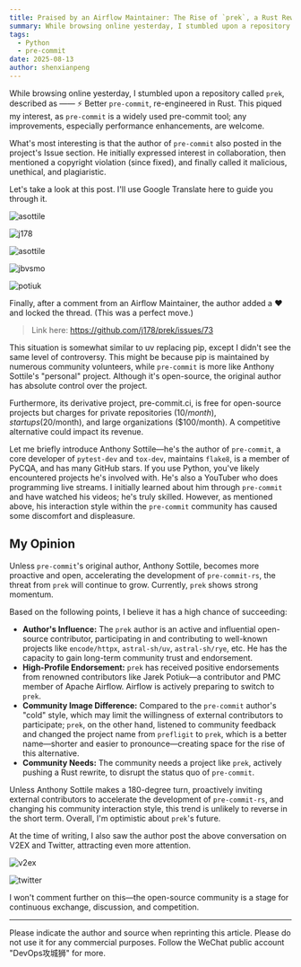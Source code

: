 ```yaml
---
title: Praised by an Airflow Maintainer: The Rise of `prek`, a Rust Rewrite of `pre-commit`
summary: While browsing online yesterday, I stumbled upon a repository called `prek`, described as —— ⚡ Better `pre-commit`, re-engineered in Rust. This piqued my interest, as `pre-commit` is a widely used pre-commit tool; any improvements, especially performance enhancements, are welcome.
tags:
  - Python
  - pre-commit
date: 2025-08-13
author: shenxianpeng
---
```


While browsing online yesterday, I stumbled upon a repository called `prek`, described as —— ⚡ Better `pre-commit`, re-engineered in Rust. This piqued my interest, as `pre-commit` is a widely used pre-commit tool; any improvements, especially performance enhancements, are welcome.

What's most interesting is that the author of `pre-commit` also posted in the project's Issue section. He initially expressed interest in collaboration, then mentioned a copyright violation (since fixed), and finally called it malicious, unethical, and plagiaristic.

Let's take a look at this post. I'll use Google Translate here to guide you through it.

![asottile](comment-1.png)

![j178](comment-2.png)

![asottile](comment-3.png)

![jbvsmo](comment-4.png)

![potiuk](comment-5.png)

Finally, after a comment from an Airflow Maintainer, the author added a ❤ and locked the thread. (This was a perfect move.)

> Link here: https://github.com/j178/prek/issues/73

This situation is somewhat similar to uv replacing pip, except I didn't see the same level of controversy. This might be because pip is maintained by numerous community volunteers, while `pre-commit` is more like Anthony Sottile's "personal" project. Although it's open-source, the original author has absolute control over the project.

Furthermore, its derivative project, pre-commit.ci, is free for open-source projects but charges for private repositories ($10/month), startups ($20/month), and large organizations ($100/month).  A competitive alternative could impact its revenue.

Let me briefly introduce Anthony Sottile—he's the author of `pre-commit`, a core developer of `pytest-dev` and `tox-dev`, maintains `flake8`, is a member of PyCQA, and has many GitHub stars. If you use Python, you've likely encountered projects he's involved with. He's also a YouTuber who does programming live streams. I initially learned about him through `pre-commit` and have watched his videos; he's truly skilled. However, as mentioned above, his interaction style within the `pre-commit` community has caused some discomfort and displeasure.


## My Opinion

Unless `pre-commit`'s original author, Anthony Sottile, becomes more proactive and open, accelerating the development of `pre-commit-rs`, the threat from `prek` will continue to grow.  Currently, `prek` shows strong momentum.

Based on the following points, I believe it has a high chance of succeeding:

* **Author's Influence:** The `prek` author is an active and influential open-source contributor, participating in and contributing to well-known projects like `encode/httpx`, `astral-sh/uv`, `astral-sh/rye`, etc. He has the capacity to gain long-term community trust and endorsement.
* **High-Profile Endorsement:** `prek` has received positive endorsements from renowned contributors like Jarek Potiuk—a contributor and PMC member of Apache Airflow. Airflow is actively preparing to switch to `prek`.
* **Community Image Difference:** Compared to the `pre-commit` author's "cold" style, which may limit the willingness of external contributors to participate; `prek`, on the other hand, listened to community feedback and changed the project name from `prefligit` to `prek`, which is a better name—shorter and easier to pronounce—creating space for the rise of this alternative.
* **Community Needs:** The community needs a project like `prek`, actively pushing a Rust rewrite, to disrupt the status quo of `pre-commit`.

Unless Anthony Sottile makes a 180-degree turn, proactively inviting external contributors to accelerate the development of `pre-commit-rs`, and changing his community interaction style, this trend is unlikely to reverse in the short term. Overall, I'm optimistic about `prek`'s future.

At the time of writing, I also saw the author post the above conversation on V2EX and Twitter, attracting even more attention.

![v2ex](v2ex.png)

![twitter](x.png)

I won't comment further on this—the open-source community is a stage for continuous exchange, discussion, and competition.

---

Please indicate the author and source when reprinting this article. Please do not use it for any commercial purposes.  Follow the WeChat public account "DevOps攻城狮" for more.